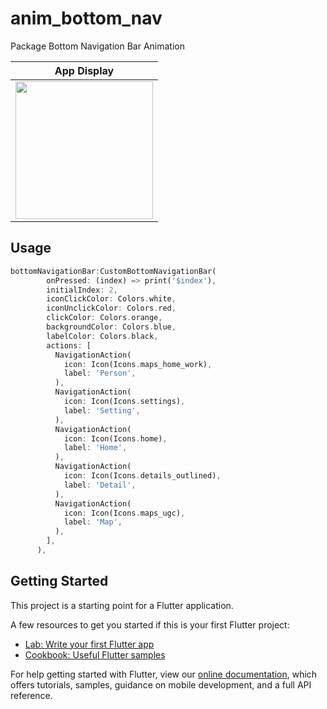 # anim_bottom_nav

Package Bottom Navigation Bar Animation

|              App Display             | 
| :----------------------------------: | 
| <a  target="_blank"><img src="https://user-images.githubusercontent.com/37551474/120936818-95b5f200-c712-11eb-8fda-e92cd9a466e0.gif" width="220"></a> | 

## Usage

```dart
bottomNavigationBar:CustomBottomNavigationBar(
        onPressed: (index) => print('$index'),
        initialIndex: 2,
        iconClickColor: Colors.white,
        iconUnclickColor: Colors.red,
        clickColor: Colors.orange,
        backgroundColor: Colors.blue,
        labelColor: Colors.black,
        actions: [
          NavigationAction(
            icon: Icon(Icons.maps_home_work),
            label: 'Person',
          ),
          NavigationAction(
            icon: Icon(Icons.settings),
            label: 'Setting',
          ),
          NavigationAction(
            icon: Icon(Icons.home),
            label: 'Home',
          ),
          NavigationAction(
            icon: Icon(Icons.details_outlined),
            label: 'Detail',
          ),
          NavigationAction(
            icon: Icon(Icons.maps_ugc),
            label: 'Map',
          ),
        ],
      ),
```

## Getting Started

This project is a starting point for a Flutter application.

A few resources to get you started if this is your first Flutter project:

- [Lab: Write your first Flutter app](https://flutter.dev/docs/get-started/codelab)
- [Cookbook: Useful Flutter samples](https://flutter.dev/docs/cookbook)

For help getting started with Flutter, view our
[online documentation](https://flutter.dev/docs), which offers tutorials,
samples, guidance on mobile development, and a full API reference.
